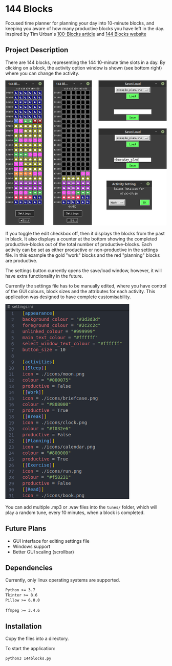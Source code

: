 # 144 Blocks
Focused time planner for planning your day into 10-minute blocks, and keeping you aware of how many productive blocks you have left in the day.
Inspired by Tim Urban's [100-Blocks article](https://waitbutwhy.com/2016/10/100-blocks-day.html) and [144 Blocks website](144blocks.com)
## Project Description
There are 144 blocks, representing the 144 10-minute time slots in a day. By clicking on a block, the activity option window is shown (see bottom right) where you can change the activity.

![Gui display](help_images/readme_img.png?raw=true "Gui display")

If you toggle the edit checkbox off, then it displays the blocks from the past in black. It also displays a counter at the bottom showing the completed productive-blocks out of the total number of productive-blocks. Each activity can be set as either productive or non-productive in the settings file. In this example the gold "work" blocks and the red "planning" blocks are productive.

The settings button currently opens the save/load window, however, it will have extra functionality in the future.

Currently the settings file has to be manually edited, where you have control of the GUI colours, block sizes and the attributes for each activity. This application was designed to have complete customisability.

![Settings file](help_images/settings_file.png?raw=true "Settings file")

You can add multiple .mp3 or .wav files into the `tunes/` folder, which will play a random tune, every 10 minutes, when a block is completed.

## Future Plans
* GUI interface for editing settings file
* Windows support
* Better GUI scaling (scrollbar)

## Dependencies
Currently, only linux operating systems are supported.
```
Python >= 3.7
Tkinter >= 8.6
Pillow >= 6.0.0

ffmpeg >= 3.4.6
```

## Installation
Copy the files into a directory.


To start the application:
```sh
python3 144blocks.py
```

